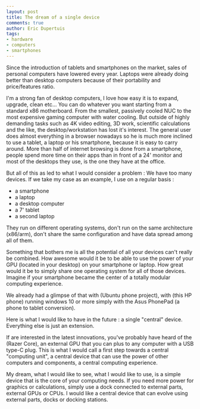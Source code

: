 ```yaml
---
layout: post
title: The dream of a single device
comments: true
author: Eric Dupertuis
tags:
- hardware
- computers
- smartphones
---
```


Since the introduction of tablets and smartphones on the market, sales of personal computers have lowered every year. Laptops were already doing better than desktop computers because of their portability and price/features ratio.

I'm a strong fan of desktop computers, I love how easy it is to expand, upgrade, clean etc... You can do whatever you want starting from a standard x86 motherboard. From the smallest, passively cooled NUC to the most expensive gaming computer with water cooling. But outside of highly demanding tasks such as 4K video editing, 3D work, scientific calculations and the like, the desktop/workstation has lost it's interest. The general user does almost everything in a browser nowadays so he is much more inclined to use a tablet, a laptop or his smartphone, because it is easy to carry around. More than half of internet browsing is done from a smartphone, people spend more time on their apps than in front of a 24' monitor and most of the desktops they use, is the one they have at the office.

But all of this as led to what I would consider a problem : We have too many devices. If we take my case as an example, I use on a regular basis :

- a smartphone
- a laptop
- a desktop computer
- a 7' tablet
- a second laptop

They run on different operating systems, don't run on the same architecture (x86/arm), don't share the same configuration and have data spread among all of them.

Something that bothers me is all the potential of all your devices can't really be combined. How awesome would it be to be able to use the power of your GPU (located in your desktop) on your smartphone or laptop. How great would it be to simply share one operating system for all of those devices. Imagine if your smartphone became the center of a totally modular computing experience.

We already had a glimpse of that with (Ubuntu phone project), with (this HP phone) running windows 10 or more simply with the Asus PhonePad (a phone to tablet conversion).

Here is what I would like to have in the future : a single "central" device. Everything else is just an extension.

If are interested in the latest innovations, you've probably have heard of the (Razer Core), an external GPU that you can plus to any computer with a USB type-C plug. This is what I would call a first step towards a central "computing unit", a central device that can use the power of other computers and components, a central computing experience.

My dream, what I would like to see, what I would like to use, is a simple device that is the core of your computing needs. If you need more power for graphics or calculations, simply use a dock connected to external parts, external GPUs or CPUs. I would like a central device that can evolve using external parts, docks or docking stations.
